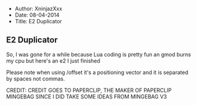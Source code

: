 - Author: XninjazXxx
- Date: 08-04-2014
- Title: E2 Duplicator

## E2 Duplicator

So, I was gone for a while because Lua coding is pretty fun an gmod burns my cpu but here's an e2 I just finished

Please note when using /offset it's a positioning vector and it is separated by spaces not commas.

CREDIT: CREDIT GOES TO PAPERCLIP, THE MAKER OF PAPERCLIP MINGEBAG SINCE I DID TAKE SOME IDEAS FROM MINGEBAG V3
